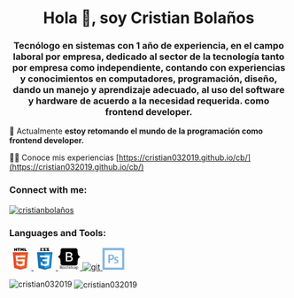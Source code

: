 <div>

<h1 align="center">Hola 👋, soy Cristian Bolaños</h1>
<h3 align="center">Tecnólogo en sistemas con 1 año de experiencia, en el campo laboral por empresa, dedicado al sector de la tecnología tanto por empresa como independiente, contando con experiencias y conocimientos en computadores, programación, diseño, dando un manejo y aprendizaje adecuado, al uso del software y hardware de acuerdo a la necesidad requerida. como frontend developer.</h3>

🌱 Actualmente **estoy retomando el mundo de la programación como frontend developer.**

👨‍💻 Conoce mis experiencias [https://cristian032019.github.io/cb/](https://cristian032019.github.io/cb/)


<h3 align="left">Connect with me:</h3>
<p align="left">
<a href="https://linkedin.com/in/cristianbolaños" target="blank"><img align="center" src="https://raw.githubusercontent.com/rahuldkjain/github-profile-readme-generator/master/src/images/icons/Social/linked-in-alt.svg" alt="cristianbolaños" height="30" width="40" /></a>
</p>

<h3 align="left">Languages and Tools:</h3>
<p align="left"> <a href="https://www.w3.org/html/" target="_blank" rel="noreferrer"> <img src="https://raw.githubusercontent.com/devicons/devicon/master/icons/html5/html5-original-wordmark.svg" alt="html5" width="40" height="40"/> </a> <a href="https://www.w3schools.com/css/" target="_blank" rel="noreferrer"> <img src="https://raw.githubusercontent.com/devicons/devicon/master/icons/css3/css3-original-wordmark.svg" alt="css3" width="40" height="40"/> <a href="https://getbootstrap.com" target="_blank" rel="noreferrer"> <img src="https://raw.githubusercontent.com/devicons/devicon/master/icons/bootstrap/bootstrap-plain-wordmark.svg" alt="bootstrap" width="40" height="40"/> </a> <a href="https://git-scm.com/" target="_blank" rel="noreferrer"> <img src="https://www.vectorlogo.zone/logos/git-scm/git-scm-icon.svg" alt="git" width="40" height="40"/> </a> </a> <a href="https://www.photoshop.com/en" target="_blank" rel="noreferrer"> <img src="https://raw.githubusercontent.com/devicons/devicon/master/icons/photoshop/photoshop-line.svg" alt="photoshop" width="40" height="40"/> </a> </p>


<p><img align="left" src="https://github-readme-stats.vercel.app/api/top-langs?username=cristian032019&show_icons=true&locale=en&layout=compact" alt="cristian032019" /></p>

<p>&nbsp;<img align="center" src="https://github-readme-stats.vercel.app/api?username=cristian032019&show_icons=true&locale=en" alt="cristian032019" /></p>

</div>

